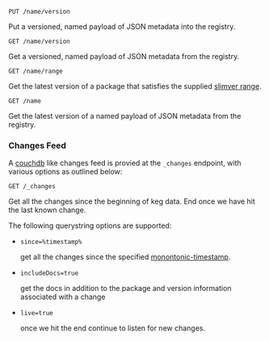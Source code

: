 ```
PUT /name/version
```

Put a versioned, named payload of JSON metadata into the registry.

```
GET /name/version
```

Get a versioned, named payload of JSON metadata from the registry.

```
GET /name/range
```

Get the latest version of a package that satisfies the supplied [slimver range](https://github.com/DamonOehlman/slimver-spec#ranges).

```
GET /name
```

Get the latest version of a named payload of JSON metadata from the registry.

### Changes Feed

A [couchdb](http://couchdb.apache.org) like changes feed is provied at the `_changes` endpoint, with various options as outlined below:

```
GET /_changes
```

Get all the changes since the beginning of keg data. End once we have hit the last known change.

The following querystring options are supported:

  - `since=%timestamp%`

     get all the changes since the specified [monontonic-timestamp](https://github.com/dominictarr/monotonic-timestamp).

  - `includeDocs=true`

    get the docs in addition to the package and version information associated with a change


  - `live=true`

    once we hit the end continue to listen for new changes.
